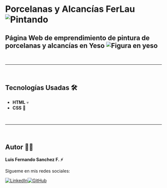 # Porcelanas y Alcancías FerLau ![Pintando](https://www.google.com.co/imgres?q=porcelanas%20y%20alcancias%20en%20yeso&imgurl=https%3A%2F%2Fpm1.aminoapps.com%2F6232%2F26db887bb0202c3e9848d27f7658d371fb21e574_hq.jpg&imgrefurl=https%3A%2F%2Faminoapps.com%2Fc%2Fmanualidades-3%2Fpage%2Fblog%2Falcancia-de-durapax-y-macilla%2FMQPZ_XGfkulJnMLgbGaMJWKDXZM85YwBg&docid=Se7L4suU-w6zlM&tbnid=LXF9Pky3o3W-jM&vet=12ahUKEwjdwNX1yfGEAxWdSjABHX7FBD8QM3oFCIYBEAA..i&w=1024&h=1024&hcb=2&ved=2ahUKEwjdwNX1yfGEAxWdSjABHX7FBD8QM3oFCIYBEAA)

## Página Web de emprendimiento de pintura de porcelanas y alcancías en Yeso ![Figura en yeso](https://www.google.com.co/imgres?q=porcelanas%20y%20alcancias%20en%20yeso&imgurl=https%3A%2F%2Fwww.figurasenyeso.com%2Fimg%2Fcategorias%2Fcate%2520(7)%2Fceramica%2520(1).jpg&imgrefurl=https%3A%2F%2Fwww.figurasenyeso.com%2Fcate7.html&docid=fgtntvQ-JcXJRM&tbnid=XfJNsdGmwZABdM&vet=12ahUKEwjdwNX1yfGEAxWdSjABHX7FBD8QM3oECEgQAA..i&w=300&h=400&hcb=2&ved=2ahUKEwjdwNX1yfGEAxWdSjABHX7FBD8QM3oECEgQAA)

<br/>

---

<br/>

## Tecnologías Usadas 🛠️

- **HTML** 💀
- **CSS** 🌈

<br/>

---

<br>

## Autor 👨‍💻

**Luis Fernando Sanchez F. ⚡**

Sígueme en mis redes sociales:

[![LinkedIn](https://img.shields.io/badge/LinkedIn-%230077B5.svg?logo=linkedin&logoColor=white)](https://www.linkedin.com/in/luis-fernando-sanchez-f-67369b2b)[![GitHub](https://img.shields.io/badge/GitHub-black?logo=github)](https://github.com/luisfersan)
<br>